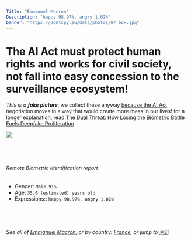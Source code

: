 ```yaml
---
Title: "Emmanuel Macron"
Description: "happy 98.97%, angry 1.02%"
banner: "https://dontspy.eu/data/photos/87_box.jpg"
---
```


# The AI Act must protect human rights and works for civil society, not fall into easy concession to the surveillance ecosystem!

<link rel="stylesheet" type="text/css" href="/css/blog.css" />

<div class="is-fake" >

_This is a **fake picture**_, we collect these anyway [because the AI Act](why-deepfake) negotiation moves in a way that would create more mess in our lives! for a longer explanation, read [The Dual Threat: How Losing the Biometric Battle Fuels Deepfake Proliferation](/blog/the-dual-threat-how-losing-the-biometric-battle-fuels-deepfake-proliferation/)

</div>

<!-- <img src="https://dontspy.eu/data/photos/54_box.jpg" /> -->
<img src="https://dontspy.eu/data/photos/87_box.jpg" />

## <br>

###### Remote Biometric Identification report

* <span class="label">Gender:</span> `Male 91%`
* <span class="label">Age:</span> `35.6 (estimated) years old`
* <span class="label">Expressions::</span> `happy 98.97%, angry 1.02%`

## <br>

###### See all of [Emmanuel Macron](/policymaker#Emmanuel%20Macron), or by country: [France](/country#France), or jump to [🇵🇱](/x/154).

## <br>